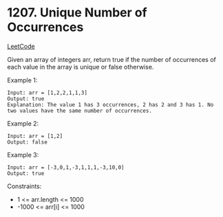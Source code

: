 # 1207. Unique Number of Occurrences
[LeetCode](https://leetcode.com/problems/unique-number-of-occurrences)

Given an array of integers arr, return true if the number of occurrences of each value in the array is unique or false otherwise.

Example 1:
```
Input: arr = [1,2,2,1,1,3]
Output: true
Explanation: The value 1 has 3 occurrences, 2 has 2 and 3 has 1. No two values have the same number of occurrences.
```
Example 2:
```
Input: arr = [1,2]
Output: false
```
Example 3:
```
Input: arr = [-3,0,1,-3,1,1,1,-3,10,0]
Output: true
```

Constraints:
- 1 <= arr.length <= 1000
- -1000 <= arr[i] <= 1000